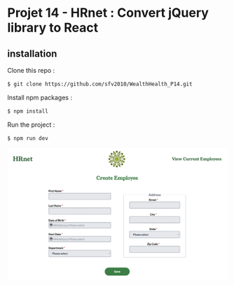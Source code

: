 # Projet 14 - HRnet : Convert jQuery library to React

## installation

Clone this repo :

```bash
$ git clone https://github.com/sfv2010/WealthHealth_P14.git
```

Install npm packages :

```bash
$ npm install
```

Run the project :

```bash
$ npm run dev
```

![HRnet](screen.png)
